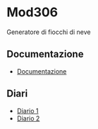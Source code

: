# Mod306
Generatore di fiocchi di neve

## Documentazione
- [Documentazione](Documentazione.md)

## Diari
- [Diario 1](Diari/JONMUE_FioccoDiNeve_2019-09-06.md)
- [Diario 2](Diari/JONMUE_FioccoDiNeve_2019-09-13.md)
